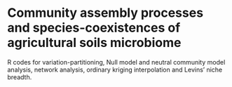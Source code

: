 # Community assembly processes and species-coexistences of agricultural soils microbiome
R codes for variation-partitioning, Null model and neutral community model analysis, network analysis, ordinary kriging interpolation and Levins’ niche breadth.
